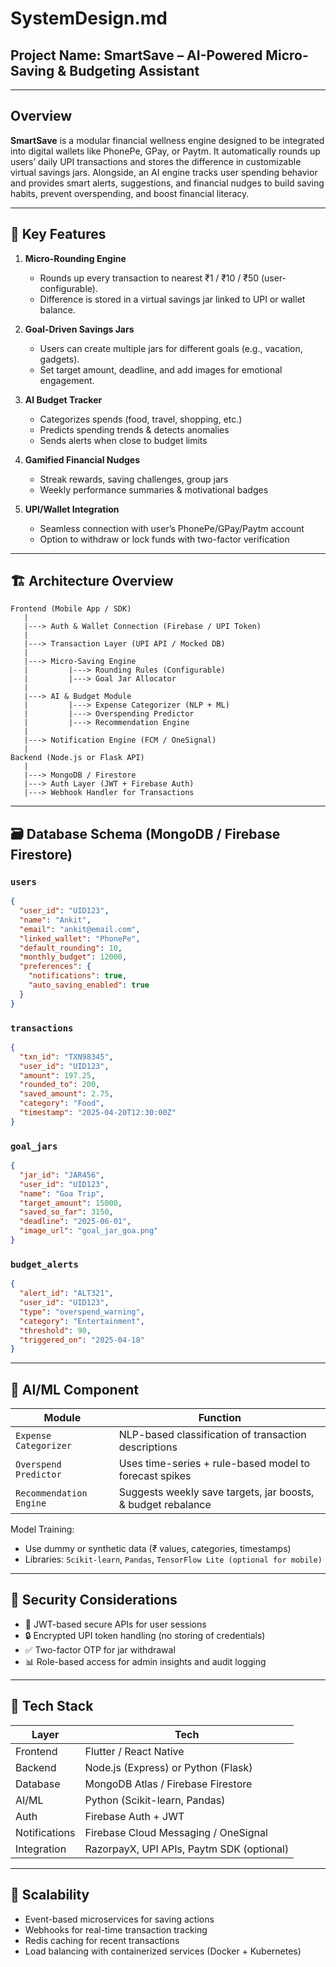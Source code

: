 
#  SystemDesign.md

##  Project Name: SmartSave – AI-Powered Micro-Saving & Budgeting Assistant

---

##  Overview

**SmartSave** is a modular financial wellness engine designed to be integrated into digital wallets like PhonePe, GPay, or Paytm. It automatically rounds up users’ daily UPI transactions and stores the difference in customizable virtual savings jars. Alongside, an AI engine tracks user spending behavior and provides smart alerts, suggestions, and financial nudges to build saving habits, prevent overspending, and boost financial literacy.

---

## 🧩 Key Features

1. **Micro-Rounding Engine**  
   - Rounds up every transaction to nearest ₹1 / ₹10 / ₹50 (user-configurable).  
   - Difference is stored in a virtual savings jar linked to UPI or wallet balance.

2. **Goal-Driven Savings Jars**  
   - Users can create multiple jars for different goals (e.g., vacation, gadgets).  
   - Set target amount, deadline, and add images for emotional engagement.

3. **AI Budget Tracker**  
   - Categorizes spends (food, travel, shopping, etc.)  
   - Predicts spending trends & detects anomalies  
   - Sends alerts when close to budget limits

4. **Gamified Financial Nudges**  
   - Streak rewards, saving challenges, group jars  
   - Weekly performance summaries & motivational badges

5. **UPI/Wallet Integration**  
   - Seamless connection with user’s PhonePe/GPay/Paytm account  
   - Option to withdraw or lock funds with two-factor verification

---

## 🏗️ Architecture Overview

```
Frontend (Mobile App / SDK)
   |
   |---> Auth & Wallet Connection (Firebase / UPI Token)
   |
   |---> Transaction Layer (UPI API / Mocked DB)
   |
   |---> Micro-Saving Engine
   |         |---> Rounding Rules (Configurable)
   |         |---> Goal Jar Allocator
   |
   |---> AI & Budget Module
   |         |---> Expense Categorizer (NLP + ML)
   |         |---> Overspending Predictor
   |         |---> Recommendation Engine
   |
   |---> Notification Engine (FCM / OneSignal)
   |
Backend (Node.js or Flask API)
   |
   |---> MongoDB / Firestore
   |---> Auth Layer (JWT + Firebase Auth)
   |---> Webhook Handler for Transactions
```

---

## 🗃️ Database Schema (MongoDB / Firebase Firestore)

### `users`
```json
{
  "user_id": "UID123",
  "name": "Ankit",
  "email": "ankit@email.com",
  "linked_wallet": "PhonePe",
  "default_rounding": 10,
  "monthly_budget": 12000,
  "preferences": {
    "notifications": true,
    "auto_saving_enabled": true
  }
}
```

### `transactions`
```json
{
  "txn_id": "TXN98345",
  "user_id": "UID123",
  "amount": 197.25,
  "rounded_to": 200,
  "saved_amount": 2.75,
  "category": "Food",
  "timestamp": "2025-04-20T12:30:00Z"
}
```

### `goal_jars`
```json
{
  "jar_id": "JAR456",
  "user_id": "UID123",
  "name": "Goa Trip",
  "target_amount": 15000,
  "saved_so_far": 3150,
  "deadline": "2025-06-01",
  "image_url": "goal_jar_goa.png"
}
```

### `budget_alerts`
```json
{
  "alert_id": "ALT321",
  "user_id": "UID123",
  "type": "overspend_warning",
  "category": "Entertainment",
  "threshold": 90,
  "triggered_on": "2025-04-18"
}
```

---

## 🤖 AI/ML Component

| Module | Function |
|--------|----------|
| `Expense Categorizer` | NLP-based classification of transaction descriptions |
| `Overspend Predictor` | Uses time-series + rule-based model to forecast spikes |
| `Recommendation Engine` | Suggests weekly save targets, jar boosts, & budget rebalance |

Model Training:  
- Use dummy or synthetic data (₹ values, categories, timestamps)  
- Libraries: `Scikit-learn`, `Pandas`, `TensorFlow Lite (optional for mobile)`

---

## 🔐 Security Considerations

- 🔑 JWT-based secure APIs for user sessions  
- 🔒 Encrypted UPI token handling (no storing of credentials)  
- ✅ Two-factor OTP for jar withdrawal  
- 📊 Role-based access for admin insights and audit logging

---

## 📲 Tech Stack

| Layer | Tech |
|-------|------|
| Frontend | Flutter / React Native |
| Backend | Node.js (Express) or Python (Flask) |
| Database | MongoDB Atlas / Firebase Firestore |
| AI/ML | Python (Scikit-learn, Pandas) |
| Auth | Firebase Auth + JWT |
| Notifications | Firebase Cloud Messaging / OneSignal |
| Integration | RazorpayX, UPI APIs, Paytm SDK (optional) |

---

## 🚀 Scalability

- Event-based microservices for saving actions  
- Webhooks for real-time transaction tracking  
- Redis caching for recent transactions  
- Load balancing with containerized services (Docker + Kubernetes)


